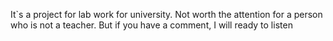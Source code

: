 It`s a project for lab work for university. Not worth the attention for a person who is not a teacher. But if you have a comment, I will ready to listen
